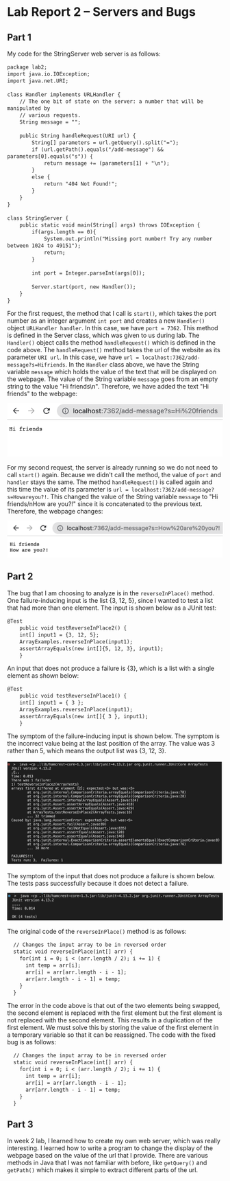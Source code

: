 # Lab Report 2 – Servers and Bugs

## Part 1
My code for the StringServer web server is as follows:
```
package lab2;
import java.io.IOException;
import java.net.URI;

class Handler implements URLHandler {
    // The one bit of state on the server: a number that will be manipulated by
    // various requests.
    String message = "";

    public String handleRequest(URI url) {
        String[] parameters = url.getQuery().split("=");
        if (url.getPath().equals("/add-message") && parameters[0].equals("s")) {
            return message += (parameters[1] + "\n");
        } 
        else {
            return "404 Not Found!";
        }
    }
}

class StringServer {
    public static void main(String[] args) throws IOException {
        if(args.length == 0){
            System.out.println("Missing port number! Try any number between 1024 to 49151");
            return;
        }

        int port = Integer.parseInt(args[0]);

        Server.start(port, new Handler());
    }
}
```

For the first request, the method that I call is `start()`, which takes the port number as an integer argument `int port` and creates a new `Handler()` object `URLHandler handler`. In this case, we have `port = 7362`. This method is defined in the Server class, which was given to us during lab. The `Handler()` object calls the method `handleRequest()` which is defined in the code above. The `handleRequest()` method takes the url of the website as its parameter `URI url`. In this case, we have `url = localhost:7362/add-message?s=Hifriends`. In the `Handler` class above, we have the String variable `message` which holds the value of the text that will be displayed on the webpage. The value of the String variable `message` goes from an empty string to the value "Hi friends\n". Therefore, we have added the text "Hi friends" to the webpage:

![Image](lab2-screenshot1.png) 

For my second request, the server is already running so we do not need to call `start()` again. Because we didn't call the method, the value of `port` and `handler` stays the same. The method `handleRequest()` is called again and this time the value of its parameter is `url = localhost:7362/add-message?s=Howareyou?!`. This changed the value of the String variable `message` to "Hi friends/nHow are you?!" since it is concatenated to the previous text. Therefore, the webpage changes: 

![Image](lab2-screenshot2.png) 


## Part 2
The bug that I am choosing to analyze is in the `reverseInPlace()` method. One failure-inducing input is the list {3, 12, 5}, since I wanted to test a list that had more than one element. The input is shown below as a JUnit test:

```
@Test 
	public void testReverseInPlace2() {
    int[] input1 = {3, 12, 5};
    ArrayExamples.reverseInPlace(input1);
    assertArrayEquals(new int[]{5, 12, 3}, input1);
	}
```

An input that does not produce a failure is {3}, which is a list with a single element as shown below:

```
@Test 
	public void testReverseInPlace1() {
    int[] input1 = { 3 };
    ArrayExamples.reverseInPlace(input1);
    assertArrayEquals(new int[]{ 3 }, input1);
	}
```

The symptom of the failure-inducing input is shown below. The symptom is the incorrect value being at the last position of the array. The value was 3 rather than 5, which means the output list was {3, 12, 3}.

![Image](failure-input.png) 

The symptom of the input that does not produce a failure is shown below. The tests pass successfully because it does not detect a failure.

![Image](no-fail-input.png)

The original code of the `reverseInPlace()` method is as follows:
```
  // Changes the input array to be in reversed order
  static void reverseInPlace(int[] arr) {
    for(int i = 0; i < (arr.length / 2); i += 1) {
      int temp = arr[i];
      arr[i] = arr[arr.length - i - 1];
      arr[arr.length - i - 1] = temp;
    }
  } 
```
The error in the code above is that out of the two elements being swapped, the second element is replaced with the first element but the first element is not replaced with the second element. This results in a duplication of the first element. We must solve this by storing the value of the first element in a temporary variable so that it can be reassigned. The code with the fixed bug is as follows:
```
  // Changes the input array to be in reversed order
  static void reverseInPlace(int[] arr) {
    for(int i = 0; i < (arr.length / 2); i += 1) {
      int temp = arr[i];
      arr[i] = arr[arr.length - i - 1];
      arr[arr.length - i - 1] = temp;
    }
  } 
```

## Part 3
In week 2 lab, I learned how to create my own web server, which was really interesting. I learned how to write a program to change the display of the webpage based on the value of the url that I provide. There are various methods in Java that I was not familiar with before, like `getQuery()` and `getPath()` which makes it simple to extract different parts of the url. 
